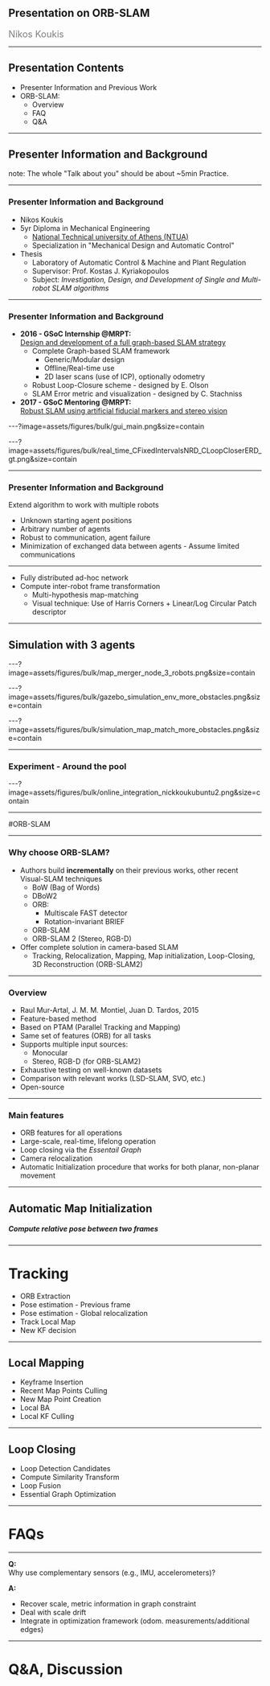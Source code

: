 <!-- .slide: class="center" -->
## Presentation on ORB-SLAM

<div style="color:gray; font-size: 1.3em">
Nikos Koukis<br>
</div>

---

## Presentation Contents

- Presenter Information and Previous Work
- ORB-SLAM:
  - Overview
  - FAQ
  - Q&A


---

<!-- .slide: class="center" -->
## Presenter Information and Background

note:
The whole "Talk about you" should be about ~5min
Practice.

---

### Presenter Information and Background

- Nikos Koukis
- 5yr Diploma in Mechanical Engineering
  + [National Technical university of Athens (NTUA)](www.mech.ntua.gr/en)
  + Specialization in "Mechanical Design and Automatic Control"
- Thesis
  + Laboratory of Automatic Control & Machine and Plant
    Regulation
  + Supervisor: Prof. Kostas J. Kyriakopoulos
  + Subject: *Investigation, Design, and Development of Single and Multi-robot
      SLAM algorithms*

---

### Presenter Information and Background

- **2016 - GSoC Internship @MRPT:**<br>[Design and development of a full graph-based SLAM strategy](https://summerofcode.withgoogle.com/archive/2016/projects/6025600208732160/)
  - Complete Graph-based SLAM framework
    - Generic/Modular design
    - Offline/Real-time use
    - 2D laser scans (use of ICP), optionally odometry
  - Robust Loop-Closure scheme - designed by E.  Olson
  - SLAM Error metric and visualization - designed by C. Stachniss
- **2017 - GSoC Mentoring @MRPT:**<br>[Robust SLAM using artificial fiducial markers and stereo vision](https://github.com/MRPT/GSoC2017-discussions/issues/5)


---?image=assets/figures/bulk/gui_main.png&size=contain
<!-- .slide: data-background-transition="none" -->
---?image=assets/figures/bulk/real_time_CFixedIntervalsNRD_CLoopCloserERD_gt.png&size=contain
<!-- .slide: data-background-transition="none" -->

---

### Presenter Information and Background

Extend algorithm to work with multiple robots

- Unknown starting agent positions
- Arbitrary number of agents
- Robust to communication, agent failure
- Minimization of exchanged data between agents - Assume limited communications

<hr>

- Fully distributed ad-hoc network
- Compute inter-robot frame transformation
  - Multi-hypothesis map-matching
  - Visual technique: Use of Harris Corners + Linear/Log Circular Patch descriptor

---

<!-- .slide: class="center" -->
## Simulation with 3 agents

---?image=assets/figures/bulk/map_merger_node_3_robots.png&size=contain

---?image=assets/figures/bulk/gazebo_simulation_env_more_obstacles.png&size=contain
<!-- .slide: data-background-transition="none" -->
---?image=assets/figures/bulk/simulation_map_match_more_obstacles.png&size=contain
<!-- .slide: data-background-transition="none" -->

---

<!-- .slide: class="center" -->
### Experiment - Around the pool

---?image=assets/figures/bulk/online_integration_nickkoukubuntu2.png&size=contain

---

<!-- .slide: class="center" -->
#ORB-SLAM

---

### Why choose ORB-SLAM?

- Authors build **incrementally** on their previous works, other recent
    Visual-SLAM techniques
  - BoW (Bag of Words)
  - DBoW2
  - ORB:
    - Multiscale FAST detector
    - Rotation-invariant BRIEF
  - ORB-SLAM
  - ORB-SLAM 2 (Stereo, RGB-D)
- Offer complete solution in camera-based SLAM
  - Tracking, Relocalization, Mapping, Map initialization, Loop-Closing, 3D Reconstruction
      (ORB-SLAM2)


---

### Overview

- Raul Mur-Artal, J. M. M. Montiel, Juan D. Tardos, 2015
- Feature-based method
- Based on PTAM (Parallel Tracking and Mapping)
- Same set of features (ORB) for all tasks
- Supports multiple input sources:
  - Monocular
  - Stereo, RGB-D (for ORB-SLAM2)
- Exhaustive testing on well-known datasets
- Comparison with relevant works (LSD-SLAM, SVO, etc.)
- Open-source

---

### Main features

- ORB features for all operations
- Large-scale, real-time, lifelong operation
- Loop closing via the *Essentail Graph*
- Camera relocalization
- Automatic Initialization procedure that works for both planar, non-planar
    movement 

---

<!-- .slide: class="center" -->
## Automatic Map Initialization

##### Compute relative pose between two frames

---

# Tracking

- ORB Extraction
- Pose estimation - Previous frame
- Pose estimation - Global relocalization
- Track Local Map
- New KF decision


---

## Local Mapping

- Keyframe Insertion
- Recent Map Points Culling
- New Map Point Creation
- Local BA
- Local KF Culling


---

## Loop Closing

- Loop Detection Candidates
- Compute Similarity Transform
- Loop Fusion
- Essential Graph Optimization

---

<!-- .slide: class="center" -->
# FAQs

---

**Q:**<br>Why use complementary sensors (e.g., IMU, accelerometers)?<br>

**A:**<br>

- Recover scale, metric information in graph constraint
- Deal with scale drift
- Integrate in optimization framework (odom. measurements/additional edges)



---

<!-- .slide: class="center" -->
# Q&A, Discussion
